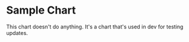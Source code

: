 # Sample Chart

This chart doesn't do anything. It's a chart that's used in dev for testing updates.
